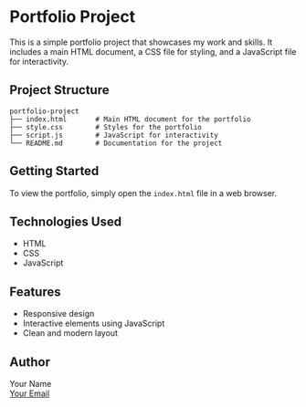 # Portfolio Project

This is a simple portfolio project that showcases my work and skills. It includes a main HTML document, a CSS file for styling, and a JavaScript file for interactivity.

## Project Structure

```
portfolio-project
├── index.html       # Main HTML document for the portfolio
├── style.css        # Styles for the portfolio
├── script.js        # JavaScript for interactivity
└── README.md        # Documentation for the project
```

## Getting Started

To view the portfolio, simply open the `index.html` file in a web browser. 

## Technologies Used

- HTML
- CSS
- JavaScript

## Features

- Responsive design
- Interactive elements using JavaScript
- Clean and modern layout

## Author

Your Name  
[Your Email](mailto:youremail@example.com)